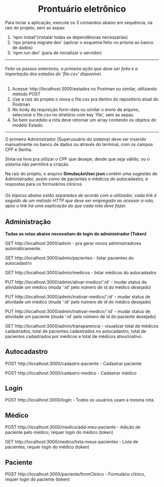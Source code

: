 <h1 align="center"> Prontuário eletrônico </h1>

Para inciar a aplicação, execute os 3 comandos abaixo em sequência, na raiz do projeto, sem as aspas:

<ol>
    <li>'npm install'(instalar todas as dependências necessárias)</li>
    <li>'npx prisma migrate dev' (aplicar o esquema feito no prisma ao banco de dados)</li>
    <li>'npm run dev' (para de inicializar o servidor)</li>
</ol>

<hr>
<h6>Feito os passos anteriores, a primeira ação que deve ser feita é a importação dos estados do 'file.csv' disponível. </h6>
 <ol>
     <li>Acesse: http://localhost:3000/estados no Postman ou similar, utilizando método POST</li>
     <li>Use a raiz do projeto o mova o file.csv pra dentro do repositório atual do Postman</li>
     <li>No body da requisição form-data ou similar o envio de arquivo, selecione o file.csv no diretório com key 'file', sem as aspas.</li>
<li>Se bem sucedido a rota deve retornar um array contendo os objetos do modelo Estado.</li>
 </ol>
<hr>
<p>O primeiro Administrador (Superusuário do sistema) deve ser inserido manualmente no banco de dados ou através do terminal, com os campos CPF e Senha.</p>

<p>Sinta-se livre pra utilizar o CPF que desejar, desde que seja válido, ou o sistema não permitirá a criação.</p>

<p>Na raiz do projeto, o arquivo <strong>SimulaçãoUser.json</strong> contém uma sugestão de Administrador, assim como de pacientes e médicos do autocadastro, e respostas para os formulários clínicos</p>

<h6>Os tópicos abaixo estão separados de acordo com o utilizador, cada link é seguido de um método HTTP que deve ser empregado ao acessar a rota, após o link há uma explicação do que cada rota deve fazer.</h6>

<h2>Administração</h2>

<Strong align='center'>Todas as rotas abaixo necessitam de login do administrador (Token)</Strong>

GET http://localhost:3000/admin - pra gerar novos administradores automáticamente.

GET http://localhost:3000/admin/pacientes - listar pacientes do autocadastro

GET http://localhost:3000/admin/medicos - listar médicos do autocadastro

PUT http://localhost:3000/admin/ativar-medico/':id' - mudar status de atividade um médico (muda ':id' pelo número de id do médico desejado)

PUT http://localhost:3000/admin/inativar-medico/':id' - mudar status de atividade um médico (muda ':id' pelo número de id do médico desejado)

PUT http://localhost:3000/admin/inativar-medico/':id' - mudar status de atividade um paciente (muda ':id' pelo número de id do paciente desejado)

GET http://localhost:3000/admin/transparencia - visualizar total de médicos
cadastrados, total de pacientes cadastrados no autocadastro, total de pacientes
cadastrados por médicos e total de médicos ativo/inativo.

<h2>Autocadastro</h2>
POST http://localhost:3000/cadastro-paciente - Cadastrar paciente

POST http://localhost:3000/cadastro-medico - Cadastrar médico

<h2>Login</h2>

POST http://localhost:3000/login - Todos os usuários usam a mesma rota.

<h2>Médico</h2>

POST http://localhost:3000/medico/add-meu-paciente - Adição de paciente pelo médico, requer login do médico (token)

GET http://localhost:3000/medico/lista-meus-pacientes - Lista de pacientes, requer login do médico (token)

<h2>Paciente</h2>
POST http://localhost:3000/paciente/formClinico - Formulário clínico, requer login do paciente (token)

